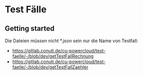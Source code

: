 # Test Fälle



## Getting started
Die Dateien müssen nicht *.json sein nur die Name von Testfall:


* https://gitlab.conuti.de/cu-powercloud/test-faelle/-/blob/dev/getTestFallRechnung
* https://gitlab.conuti.de/cu-powercloud/test-faelle/-/blob/dev/getTestFallZaehler